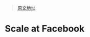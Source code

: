 > [原文地址](https://www.infoq.com/presentations/Scale-at-Facebook/?ref=blog.pragmaticengineer.com)

# Scale at Facebook
